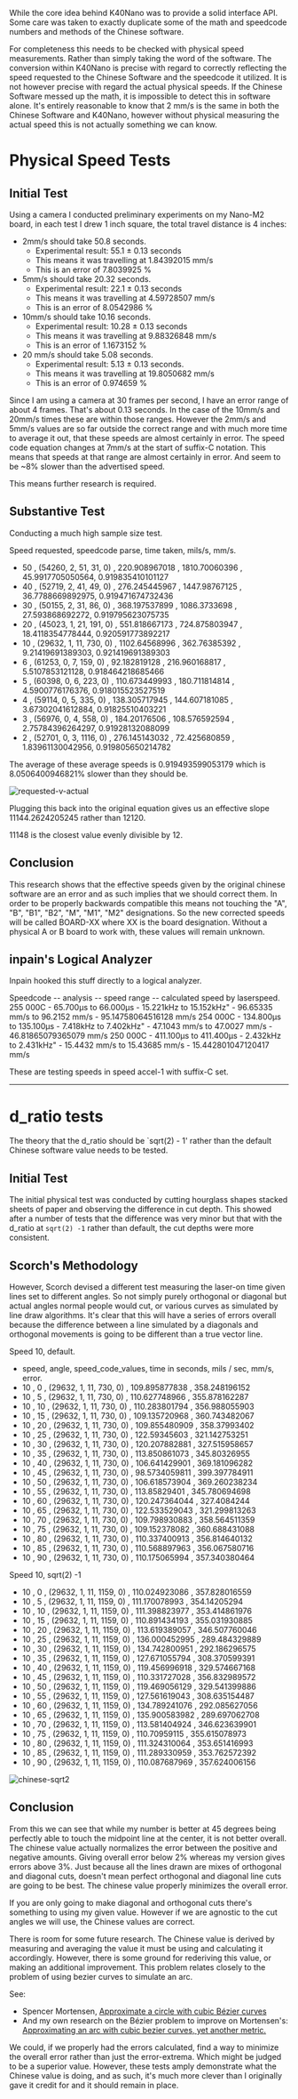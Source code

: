 While the core idea behind K40Nano was to provide a solid interface API. Some care was taken to exactly duplicate some of the math and speedcode numbers and methods of the Chinese software.

For completeness this needs to be checked with physical speed measurements. Rather than simply taking the word of the software. The conversion within K40Nano is precise with regard to correctly reflecting the speed requested to the Chinese Software and the speedcode it utilized. It is not however precise with regard the actual physical speeds. If the Chinese Software messed up the math, it is impossible to detect this in software alone. It's entirely reasonable to know that 2 mm/s is the same in both the Chinese Software and K40Nano, however without physical measuring the actual speed this is not actually something we can know.

# Physical Speed Tests

## Initial Test
Using a camera I conducted preliminary experiments on my Nano-M2 board, in each test I drew 1 inch square, the total travel distance is 4 inches:

* 2mm/s should take 50.8 seconds.
    * Experimental result: 55.1 ± 0.13 seconds
    * This means it was travelling at 1.84392015 mm/s
    * This is an error of 7.8039925 %
* 5mm/s should take 20.32 seconds.
    * Experimental result: 22.1 ± 0.13 seconds
    * This means it was travelling at 4.59728507 mm/s
    * This is an error of 8.0542986 %
* 10mm/s should take 10.16 seconds.
    * Experimental result: 10.28 ± 0.13 seconds
    * This means it was travelling at 9.88326848 mm/s
    * This is an error of 1.1673152 %
* 20 mm/s should take 5.08 seconds.
    * Experimental result: 5.13 ± 0.13 seconds.
    * This means it was travelling at 19.8050682 mm/s
    * This is an error of 0.974659 %


Since I am using a camera at 30 frames per second, I have an error range of about 4 frames. That's about 0.13 seconds. In the case of the 10mm/s and 20mm/s times these are within those ranges. However the 2mm/s and 5mm/s values are so far outside the correct range and with much more time to average it out, that these speeds are almost certainly in error. The speed code equation changes at 7mm/s at the start of suffix-C notation. This means that speeds at that range are almost certainly in error. And seem to be ~8% slower than the advertised speed.

This means further research is required.

## Substantive Test

Conducting a much high sample size test.

Speed requested, speedcode parse, time taken, mils/s, mm/s.

* 50 ,  (54260, 2, 51, 31, 0) , 220.908967018 ,  1810.70060396 , 45.9917705050564, 0.919835410101127
* 40 ,  (52719, 2, 41, 49, 0) , 276.245445967 ,  1447.98767125 , 36.7788669892975, 0.919471674732436
* 30 ,  (50155, 2, 31, 86, 0) , 368.197537899 ,  1086.3733698 , 27.593868692272, 0.919795623075735
* 20 ,  (45023, 1, 21, 191, 0) , 551.818667173 ,  724.875803947 , 18.4118354778444, 0.920591773892217
* 10 ,  (29632, 1, 11, 730, 0) , 1102.64568996 ,  362.76385392 , 9.21419691389303, 0.921419691389303
* 6 ,  (61253, 0, 7, 159, 0) , 92.182819128 ,  216.960168817 , 5.5107853121128, 0.918464218685466
* 5 ,  (60398, 0, 6, 223, 0) , 110.673449993 ,  180.711814814 , 4.5900776176376, 0.918015523527519
* 4 ,  (59114, 0, 5, 335, 0) , 138.305717945 ,  144.607181085 , 3.67302041612884, 0.91825510403221
* 3 ,  (56976, 0, 4, 558, 0) , 184.20176506 ,  108.576592594 , 2.75784396264297, 0.91928132088099
* 2 ,  (52701, 0, 3, 1116, 0) , 276.145143032 ,  72.425680859 , 1.83961130042956, 0.919805650214782

The average of these average speeds is 0.919493599053179 which is 8.0506400946821% slower than they should be.

![requested-v-actual](https://user-images.githubusercontent.com/3302478/58852548-dbcfab00-864b-11e9-8e97-ce7161ee36c1.png)

Plugging this back into the original equation gives us an effective slope 11144.2624205245 rather than 12120.

11148 is the closest value evenly divisible by 12.

## Conclusion
This research shows that the effective speeds given by the original chinese software are an error and as such implies that we should correct them. In order to be properly backwards compatible this means not touching the "A", "B", "B1", "B2", "M", "M1", "M2" designations. So the new corrected speeds will be called BOARD-XX where XX is the board designation. Without a physical A or B board to work with, these values will remain unknown.

## inpain's Logical Analyzer

Inpain hooked this stuff directly to a logical analyzer.

Speedcode -- analysis -- speed range -- calculated speed by laserspeed.
255 000C - 65.700µs to 66.000µs - 15.221kHz to 15.152kHz" -  96.65335 mm/s to 96.2152 mm/s - 95.14758064516128 mm/s
254 000C - 134.800µs to 135.100µs - 7.418kHz to 7.402kHz" - 47.1043 mm/s to 47.0027 mm/s - 46.81865079365079 mm/s
250 000C - 411.100µs to 411.400µs - 2.432kHz to 2.431kHz" - 15.4432 mm/s to 15.43685 mm/s -  15.442801047120417 mm/s

These are testing speeds in speed accel-1 with suffix-C set.

***

# d_ratio tests

The theory that the d_ratio should be `sqrt(2) - 1' rather than the default Chinese software value needs to be tested.

## Initial Test

The initial physical test was conducted by cutting hourglass shapes stacked sheets of paper and observing the difference in cut depth. This showed after a number of tests that the difference was very minor but that with the d_ratio at `sqrt(2) -1` rather than default, the cut depths were more consistent.

## Scorch's Methodology

However, Scorch devised a different test measuring the laser-on time given lines set to different angles. So not simply purely orthogonal or diagonal but actual angles normal people would cut, or various curves as simulated by line draw algorithms. It's clear that this will have a series of errors overall because the difference between a line simulated by a diagonals and orthogonal movements is going to be different than a true vector line.


Speed 10, default.
* speed, angle, speed_code_values, time in seconds, mils / sec, mm/s, error.
* 10 , 0 , (29632, 1, 11, 730, 0) , 109.895877838 , 358.248196152 
* 10 , 5 , (29632, 1, 11, 730, 0) , 110.627748966 , 355.878162287
* 10 , 10 , (29632, 1, 11, 730, 0) , 110.283801794 , 356.988055903
* 10 , 15 , (29632, 1, 11, 730, 0) , 109.135720968 , 360.743482067
* 10 , 20 , (29632, 1, 11, 730, 0) , 109.855480909 , 358.37993402
* 10 , 25 , (29632, 1, 11, 730, 0) , 122.59345603 , 321.142753251
* 10 , 30 , (29632, 1, 11, 730, 0) , 120.207882881 , 327.515958657
* 10 , 35 , (29632, 1, 11, 730, 0) , 113.850861073 , 345.80326955
* 10 , 40 , (29632, 1, 11, 730, 0) , 106.641429901 , 369.181096282 
* 10 , 45 , (29632, 1, 11, 730, 0) , 98.5734059811 , 399.397784911 
* 10 , 50 , (29632, 1, 11, 730, 0) , 106.618573904 , 369.260238234 
* 10 , 55 , (29632, 1, 11, 730, 0) , 113.85829401 , 345.780694698 
* 10 , 60 , (29632, 1, 11, 730, 0) , 120.247364044 , 327.4084244
* 10 , 65 , (29632, 1, 11, 730, 0) , 122.533529043 , 321.299813263
* 10 , 70 , (29632, 1, 11, 730, 0) , 109.798930883 , 358.564511359
* 10 , 75 , (29632, 1, 11, 730, 0) , 109.152378082 , 360.688431088
* 10 , 80 , (29632, 1, 11, 730, 0) , 110.337400913 , 356.814640132
* 10 , 85 , (29632, 1, 11, 730, 0) , 110.568897963 , 356.067580716 
* 10 , 90 , (29632, 1, 11, 730, 0) , 110.175065994 , 357.340380464

Speed 10, sqrt(2) -1
* 10 , 0 , (29632, 1, 11, 1159, 0) , 110.024923086 , 357.828016559 
* 10 , 5 , (29632, 1, 11, 1159, 0) , 111.170078993 , 354.14205294 
* 10 , 10 , (29632, 1, 11, 1159, 0) , 111.398823977 , 353.414861976 
* 10 , 15 , (29632, 1, 11, 1159, 0) , 110.891434193 , 355.031930885 
* 10 , 20 , (29632, 1, 11, 1159, 0) , 113.619389057 , 346.507760046 
* 10 , 25 , (29632, 1, 11, 1159, 0) , 136.000452995 , 289.484329889
* 10 , 30 , (29632, 1, 11, 1159, 0) , 134.742800951 , 292.186296575
* 10 , 35 , (29632, 1, 11, 1159, 0) , 127.671055794 , 308.370599391
* 10 , 40 , (29632, 1, 11, 1159, 0) , 119.456996918 , 329.574667168 
* 10 , 45 , (29632, 1, 11, 1159, 0) , 110.331727028 , 356.832989572
* 10 , 50 , (29632, 1, 11, 1159, 0) , 119.469056129 , 329.541399886 
* 10 , 55 , (29632, 1, 11, 1159, 0) , 127.561619043 , 308.635154487 
* 10 , 60 , (29632, 1, 11, 1159, 0) , 134.789241076 , 292.085627056 
* 10 , 65 , (29632, 1, 11, 1159, 0) , 135.900583982 , 289.697062708 
* 10 , 70 , (29632, 1, 11, 1159, 0) , 113.581404924 , 346.623639901 
* 10 , 75 , (29632, 1, 11, 1159, 0) , 110.70959115 , 355.615078973
* 10 , 80 , (29632, 1, 11, 1159, 0) , 111.324310064 , 353.651416993 
* 10 , 85 , (29632, 1, 11, 1159, 0) , 111.289330959 , 353.762572392
* 10 , 90 , (29632, 1, 11, 1159, 0) , 110.087687969 , 357.624006156 

![chinese-sqrt2](https://user-images.githubusercontent.com/3302478/58851638-6adac400-8648-11e9-8977-4712a90a5bdc.png)
## Conclusion

From this we can see that while my number is better at 45 degrees being perfectly able to touch the midpoint line at the center, it is not better overall. The chinese value actually normalizes the error between the positive and negative amounts. Giving overall error below 2% whereas my version gives errors above 3%. Just because all the lines drawn are mixes of orthogonal and diagonal cuts, doesn't mean perfect orthogonal and diagonal line cuts are going to be best. The chinese value properly minimizes the overall error.

If you are only going to make diagonal and orthogonal cuts there's something to using my given value. However if we are agnostic to the cut angles we will use, the Chinese values are correct.

There is room for some future research. The Chinese value is derived by measuring and averaging the value it must be using and calculating it accordingly. However, there is some ground for rederiving this value, or making an additional improvement. This problem relates closely to the problem of using bezier curves to simulate an arc. 

See:
* Spencer Mortensen, [Approximate a circle with cubic Bézier curves](http://spencermortensen.com/articles/bezier-circle/)
* And my own research on the Bézier problem to improve on Mortensen's: [Approximating an arc with cubic bezier curves, yet another metric.](http://godsnotwheregodsnot.blogspot.com/2017/06/approximating-arc-with-cubic-bezier.html)

We could, if we properly had the errors calculated, find a way to minimize the overall error rather than just the error-extrema. Which might be judged to be a superior value. However, these tests amply demonstrate what the Chinese value is doing, and as such, it's much more clever than I originally gave it credit for and it should remain in place.